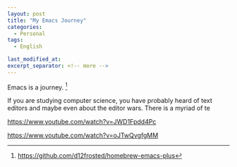 ```yaml
---
layout: post
title: "My Emacs Journey"
categories:
  - Personal
tags:
  - English

last_modified_at: 
excerpt_separator: <!-- more -->
---
```


Emacs is a journey. [^1]
[^1]: https://github.com/d12frosted/homebrew-emacs-plus

If you are studying computer science, you have probably heard of text editors and maybe even about the editor wars. There is a myriad of te

https://www.youtube.com/watch?v=JWD1Fpdd4Pc

https://www.youtube.com/watch?v=oJTwQvgfgMM